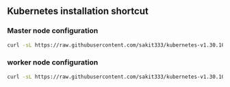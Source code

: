 Kubernetes installation shortcut
---
### Master node configuration

```bash
curl -sL https://raw.githubusercontent.com/sakit333/kubernetes-v1.30.10-cluster-kubeadmdm/refs/heads/main/master_kube.sh | bash
```
### worker node configuration 
```bash
curl -sL https://raw.githubusercontent.com/sakit333/kubernetes-v1.30.10-cluster-kubeadmdm/refs/heads/main/sak_worker_kube.sh | bash 